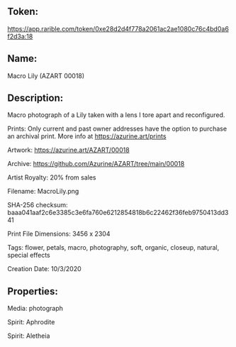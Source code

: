 ## Token:

https://app.rarible.com/token/0xe28d2d4f778a2061ac2ae1080c76c4bd0a6f2d3a:18

## Name:

Macro Lily (AZART 00018)

## Description: 

Macro photograph of a Lily taken with a lens I tore apart and reconfigured.

Prints: Only current and past owner addresses have the option to purchase an archival print. More info at https://azurine.art/prints

Artwork: https://azurine.art/AZART/00018

Archive: https://github.com/Azurine/AZART/tree/main/00018

Artist Royalty: 20% from sales

Filename: MacroLily.png

SHA-256 checksum: baaa041aaf2c6e3385c3e6fa760e6212854818b6c22462f36feb9750413dd341

Print File Dimensions: 3456 x 2304

Tags: flower, petals, macro, photography, soft, organic, closeup, natural, special effects

Creation Date: 10/3/2020

## Properties:

Media: photograph

Spirit: Aphrodite

Spirit: Aletheia